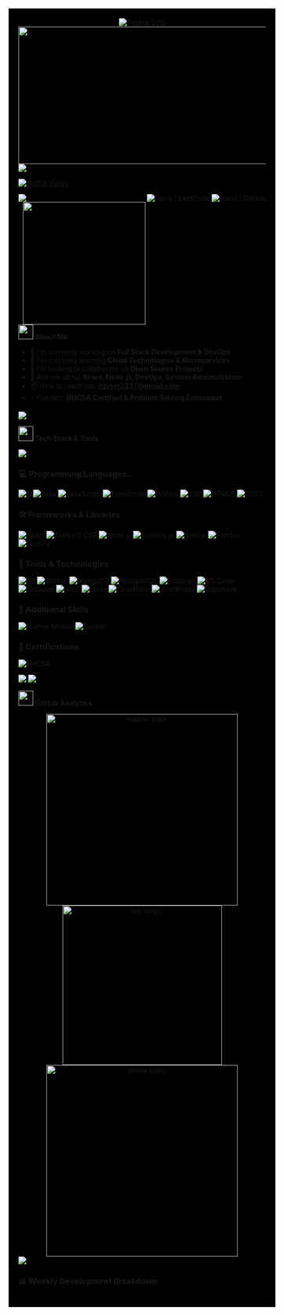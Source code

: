 <div style="background-color: #000000; padding: 20px; margin: -20px;">

<div align="center">
  <img src="https://readme-typing-svg.herokuapp.com?font=Fira+Code&weight=600&size=28&duration=4000&pause=1000&color=00D9FF&center=true&vCenter=true&width=600&lines=Hello+Developers!+👋;I'm+Ramji;Full+Stack+Developer;DevOps+Enthusiast;Problem+Solver+%26+Code+Enthusiast" alt="Typing SVG" />
</div>
<!-- dfvvdev -->

<div align="center">
  <img src="https://user-images.githubusercontent.com/74038190/213910845-af37a709-8995-40d6-be59-b9e5b24953c4.gif" width="900" height="280"/>
</div>

<img src="https://user-images.githubusercontent.com/73097560/115834477-dbab4500-a447-11eb-908a-139a6edaec5c.gif">

[![Profile Views](https://komarev.com/ghpvc/?username=ramjirv32&label=Profile%20views&color=0e75b6&style=for-the-badge)](https://github.com/Ramjirv32)

<a href="https://github.com/Ramjirv32" target="_blank"><img align="right" src="https://img.shields.io/badge/GitHub-100000?style=for-the-badge&logo=github&logoColor=white" alt="Ramji | GitHub" /></a>
<a href="https://leetcode.com/u/RAMJI____B/" target="_blank"><img align="right" src="https://img.shields.io/badge/LeetCode-000000?style=for-the-badge&logo=LeetCode&logoColor=#d16c06" alt="Ramji | LeetCode" /></a>

<img src="https://user-images.githubusercontent.com/73097560/115834477-dbab4500-a447-11eb-908a-139a6edaec5c.gif">

<img align='right' src='https://user-images.githubusercontent.com/74038190/212284100-561aa473-3905-4a80-b561-0d28506553ee.gif' width='250'>

<br/>

<img src="https://user-images.githubusercontent.com/74038190/212284087-bbe7e430-757e-4901-90bf-4cd2ce3e1852.gif" width="30"> **About Me**

- 🔭 I'm currently working on **Full Stack Development & DevOps**
- 🌱 I'm currently learning **Cloud Technologies & Microservices**
- 👯 I'm looking to collaborate on **Open Source Projects**
- 💬 Ask me about **React, Node.js, DevOps, System Administration**
- 📫 How to reach me: **itzrvm2337@gmail.com**
- ⚡ Fun fact: **RHCSA Certified & Problem Solving Enthusiast**

<img src="https://user-images.githubusercontent.com/73097560/115834477-dbab4500-a447-11eb-908a-139a6edaec5c.gif">

<img src="https://user-images.githubusercontent.com/74038190/212284087-bbe7e430-757e-4901-90bf-4cd2ce3e1852.gif" width="30"> **Tech Stack & Tools**

<img src="https://user-images.githubusercontent.com/73097560/115834477-dbab4500-a447-11eb-908a-139a6edaec5c.gif">

### 💻 Programming Languages .
![C](https://img.shields.io/badge/c-%2300599C.svg?style=for-the-badge&logo=c&logoColor=white)
![Java](https://img.shields.io/badge/java-%23ED8B00.svg?style=for-the-badge&logo=openjdk&logoColor=white)
![JavaScript](https://img.shields.io/badge/javascript-%23323330.svg?style=for-the-badge&logo=javascript&logoColor=%23F7DF1E)
![TypeScript](https://img.shields.io/badge/typescript-%23007ACC.svg?style=for-the-badge&logo=typescript&logoColor=white)
![Python](https://img.shields.io/badge/python-3670A0?style=for-the-badge&logo=python&logoColor=ffdd54)
![SQL](https://img.shields.io/badge/sql-%2300f.svg?style=for-the-badge&logo=mysql&logoColor=white)
![HTML5](https://img.shields.io/badge/html5-%23E34F26.svg?style=for-the-badge&logo=html5&logoColor=white)
![CSS3](https://img.shields.io/badge/css3-%231572B6.svg?style=for-the-badge&logo=css3&logoColor=white)

### 🛠️ Frameworks & Libraries
![React](https://img.shields.io/badge/react-%2320232a.svg?style=for-the-badge&logo=react&logoColor=%2361DAFB)
![Tailwind CSS](https://img.shields.io/badge/tailwindcss-%2338B2AC.svg?style=for-the-badge&logo=tailwind-css&logoColor=white)
![Node.js](https://img.shields.io/badge/node.js-6DA55F?style=for-the-badge&logo=node.js&logoColor=white)
![Express.js](https://img.shields.io/badge/express.js-%23404d59.svg?style=for-the-badge&logo=express&logoColor=%2361DAFB)
![Next.js](https://img.shields.io/badge/Next-black?style=for-the-badge&logo=next.js&logoColor=white)
![Pandas](https://img.shields.io/badge/pandas-%23150458.svg?style=for-the-badge&logo=pandas&logoColor=white)
![NumPy](https://img.shields.io/badge/numpy-%23013243.svg?style=for-the-badge&logo=numpy&logoColor=white)

### 🔧 Tools & Technologies
![Git](https://img.shields.io/badge/git-%23F05033.svg?style=for-the-badge&logo=git&logoColor=white)
![GitHub](https://img.shields.io/badge/github-%23121011.svg?style=for-the-badge&logo=github&logoColor=white)
![MongoDB](https://img.shields.io/badge/MongoDB-%234ea94b.svg?style=for-the-badge&logo=mongodb&logoColor=white)
![PostgreSQL](https://img.shields.io/badge/postgres-%23316192.svg?style=for-the-badge&logo=postgresql&logoColor=white)
![Postman](https://img.shields.io/badge/Postman-FF6C37?style=for-the-badge&logo=postman&logoColor=white)
![VS Code](https://img.shields.io/badge/Visual%20Studio%20Code-0078d7.svg?style=for-the-badge&logo=visual-studio-code&logoColor=white)
![Firebase](https://img.shields.io/badge/firebase-%23039BE5.svg?style=for-the-badge&logo=firebase)
![AWS](https://img.shields.io/badge/AWS-%23FF9900.svg?style=for-the-badge&logo=amazon-aws&logoColor=white)
![Linux](https://img.shields.io/badge/Linux-FCC624?style=for-the-badge&logo=linux&logoColor=black)
![Cloudflare](https://img.shields.io/badge/Cloudflare-F38020?style=for-the-badge&logo=Cloudflare&logoColor=white)
![WordPress](https://img.shields.io/badge/WordPress-%23117AC9.svg?style=for-the-badge&logo=WordPress&logoColor=white)
![Supabase](https://img.shields.io/badge/Supabase-3ECF8E?style=for-the-badge&logo=supabase&logoColor=white)

### 🎨 Additional Skills
![Framer Motion](https://img.shields.io/badge/Framer%20Motion-black?style=for-the-badge&logo=framer&logoColor=blue)
![Docker](https://img.shields.io/badge/docker-%230db7ed.svg?style=for-the-badge&logo=docker&logoColor=white)



### 🏅 Certifications
![RHCSA](https://img.shields.io/badge/RHCSA-Red%20Hat%20Certified-red?style=for-the-badge&logo=redhat&logoColor=white)

<img src="https://user-images.githubusercontent.com/73097560/115834477-dbab4500-a447-11eb-908a-139a6edaec5c.gif">



<img src="https://user-images.githubusercontent.com/73097560/115834477-dbab4500-a447-11eb-908a-139a6edaec5c.gif">

<img src="https://user-images.githubusercontent.com/74038190/212284158-e840e285-664b-44d7-b79b-e264b5e54825.gif" width="30"> **GitHub Analytics**

<div align="center">
  <img width="390" src="https://github-readme-stats.vercel.app/api?username=ramjirv32&count_private=true&show_icons=true&theme=tokyonight&rank_icon=github&border_radius=10" alt="readme stats" />
  <img width="325" src="https://github-readme-stats.vercel.app/api/top-langs/?username=ramjirv32&langs_count=8&layout=compact&theme=tokyonight&border_radius=10&size_weight=0.5&count_weight=0.5" alt="top langs" />
</div>

<div align="center">
  <img width="390" src="https://github-readme-streak-stats.herokuapp.com/?user=ramjirv32&count_private=true&theme=tokyonight&border_radius=10" alt="streak stats"/>
</div>

<img src="https://user-images.githubusercontent.com/73097560/115834477-dbab4500-a447-11eb-908a-139a6edaec5c.gif">

### 📊 Weekly Development Breakdown

<!--START_SECTION:waka--ff>
```text
JavaScript   25 hrs 30 mins  ████████████████████▓░░░░   82.50%
React        8 hrs 15 mins   ██████▓░░░░░░░░░░░░░░░░░░   26.70%
CSS          3 hrs 45 mins   ███░░░░░░░░░░░░░░░░░░░░░░░   12.15%
SQL          2 hrs 30 mins   ██░░░░░░░░░░░░░░░░░░░░░░░   08.10%
Java         1 hr 45 mins    █▓░░░░░░░░░░░░░░░░░░░░░░░   05.65%
